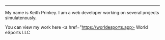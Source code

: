 ---
My name is Keith Prinkey. I am a web developer working on several projects simulatenously. 


You can view my work here <a href="https://worldesports.app> World eSports LLC</a>

